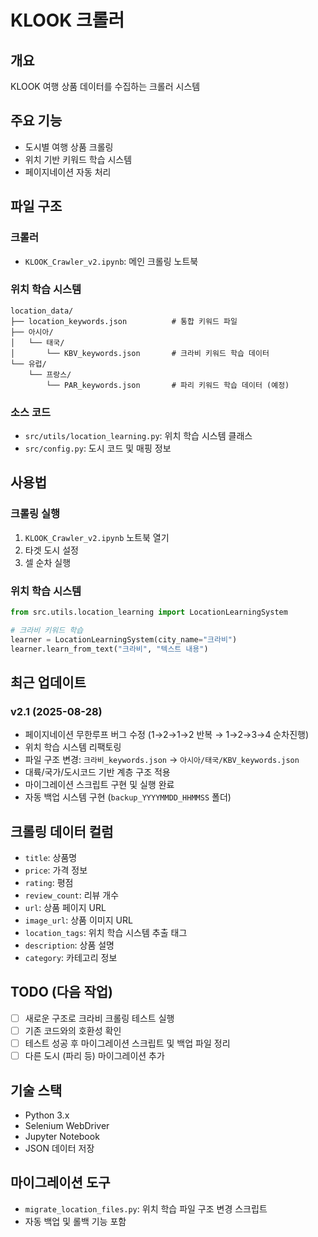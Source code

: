 # KLOOK 크롤러

## 개요
KLOOK 여행 상품 데이터를 수집하는 크롤러 시스템

## 주요 기능
- 도시별 여행 상품 크롤링
- 위치 기반 키워드 학습 시스템
- 페이지네이션 자동 처리

## 파일 구조

### 크롤러
- `KLOOK_Crawler_v2.ipynb`: 메인 크롤링 노트북

### 위치 학습 시스템
```
location_data/
├── location_keywords.json          # 통합 키워드 파일
├── 아시아/
│   └── 태국/
│       └── KBV_keywords.json       # 크라비 키워드 학습 데이터
└── 유럽/
    └── 프랑스/
        └── PAR_keywords.json       # 파리 키워드 학습 데이터 (예정)
```

### 소스 코드
- `src/utils/location_learning.py`: 위치 학습 시스템 클래스
- `src/config.py`: 도시 코드 및 매핑 정보

## 사용법

### 크롤링 실행
1. `KLOOK_Crawler_v2.ipynb` 노트북 열기
2. 타겟 도시 설정
3. 셀 순차 실행

### 위치 학습 시스템
```python
from src.utils.location_learning import LocationLearningSystem

# 크라비 키워드 학습
learner = LocationLearningSystem(city_name="크라비")
learner.learn_from_text("크라비", "텍스트 내용")
```

## 최근 업데이트

### v2.1 (2025-08-28)
- 페이지네이션 무한루프 버그 수정 (1→2→1→2 반복 → 1→2→3→4 순차진행)
- 위치 학습 시스템 리팩토링
- 파일 구조 변경: `크라비_keywords.json` → `아시아/태국/KBV_keywords.json`
- 대륙/국가/도시코드 기반 계층 구조 적용
- 마이그레이션 스크립트 구현 및 실행 완료
- 자동 백업 시스템 구현 (`backup_YYYYMMDD_HHMMSS` 폴더)

## 크롤링 데이터 컬럼
- `title`: 상품명
- `price`: 가격 정보
- `rating`: 평점
- `review_count`: 리뷰 개수
- `url`: 상품 페이지 URL
- `image_url`: 상품 이미지 URL
- `location_tags`: 위치 학습 시스템 추출 태그
- `description`: 상품 설명
- `category`: 카테고리 정보

## TODO (다음 작업)
- [ ] 새로운 구조로 크라비 크롤링 테스트 실행
- [ ] 기존 코드와의 호환성 확인
- [ ] 테스트 성공 후 마이그레이션 스크립트 및 백업 파일 정리
- [ ] 다른 도시 (파리 등) 마이그레이션 추가

## 기술 스택
- Python 3.x
- Selenium WebDriver
- Jupyter Notebook
- JSON 데이터 저장

## 마이그레이션 도구
- `migrate_location_files.py`: 위치 학습 파일 구조 변경 스크립트
- 자동 백업 및 롤백 기능 포함